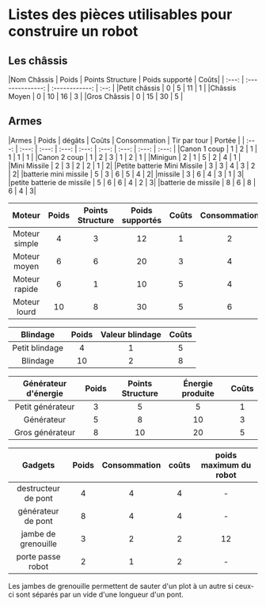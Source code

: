 # Listes des pièces utilisables pour construire un robot

## Les châssis

|Nom Châssis   | Poids | Points Structure | Poids supporté | Coûts|
| :---: | :--------------: | :------------: | :--: | 
|Petit châssis | 0     | 5 | 11 | 1 | 
|Châssis Moyen | 0 | 10 | 16 | 3 | 
|Gros Châssis  | 0 | 15 | 30 | 5 | 

## Armes

|Armes | Poids | dégâts | Coûts | Consommation | Tir par tour | Portée |
| :---: | :---: | :---: | :---: | :---: | :---: | :---: | :---: | :---: |
|Canon 1 coup | 1 | 2 | 1 | 1 | 1 | 1 |
|Canon 2 coup | 1 | 2 | 3 | 1 | 2 | 1 |
|Minigun | 2 | 1 | 5 | 2 | 4 | 1 |
|Mini Missile | 2 | 3 | 2 | 2 | 1 | 2|
|Petite batterie Mini Missile | 3 | 3 | 4 | 3 | 2 | 2|
|batterie mini missile | 5 | 3 | 6 | 5 | 4 | 2|
|missile | 3 | 6 | 4 | 3 | 1 | 3|
|petite batterie de missile | 5 | 6 | 6 | 4 | 2 | 3|
|batterie de missile | 8 | 6 | 8 | 6 | 4 | 3|


|Moteur | Poids | Points Structure | Poids supportés | Coûts | Consommation | vitesse|
| :---: | :---: | :---: | :---: | :---: | :---: | :---: |
|Moteur simple | 4 | 3 | 12 | 1 | 2 | 1|
|Moteur moyen | 6 | 6 | 20 | 3 | 4 | 2|
|Moteur rapide | 6 | 1 | 10 | 5 | 4 | 4|
|Moteur lourd | 10 | 8 | 30 | 5 | 6 | 2|
 
|Blindage | Poids | Valeur blindage | Coûts |
| :---: | :---: | :---: | :---: |
|Petit blindage | 4 | 1 | 5 | 
|Blindage | 10 | 2 | 8 | 


|Générateur d'énergie | Poids | Points Structure | Énergie produite | Coûts |   
| :---: | :---: | :---: | :---: | :---: |
|Petit générateur | 3 | 5 | 5 | 1 |  
|Générateur | 5 | 8 | 10 | 3 |  
|Gros générateur | 8 | 10 | 20 | 5 |  

 
|Gadgets | Poids | Consommation | coûts | poids maximum du robot |   
| :---: | :---: | :---: | :---: | :---: |
|destructeur de pont | 4 | 4 | 4 | - |  
|générateur de pont | 8 | 4 | 4 | - |  
|jambe de grenouille| 3 | 2 | 2 | 12 |  
|porte passe robot | 2 | 1 | 2 | - |  

Les jambes de grenouille permettent de sauter d'un plot à un autre si ceux-ci sont séparés par un vide d'une longueur d'un pont.
